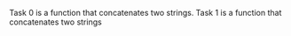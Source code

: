 Task 0 is a function that concatenates two strings.
Task 1 is a function that concatenates two strings
